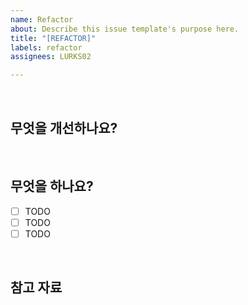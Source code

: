```yaml
---
name: Refactor
about: Describe this issue template's purpose here.
title: "[REFACTOR]"
labels: refactor
assignees: LURKS02

---
```


<br>

## 무엇을 개선하나요?
> 

<br>

## 무엇을 하나요?
- [ ] TODO
- [ ] TODO
- [ ] TODO

<br>

## 참고 자료

<br>
